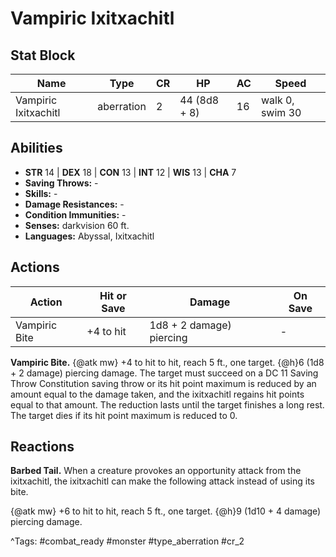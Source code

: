 # Vampiric Ixitxachitl

## Stat Block

| Name | Type | CR | HP | AC | Speed |
|------|------|----|----|----|-------|
| Vampiric Ixitxachitl | aberration | 2 | 44 (8d8 + 8) | 16 | walk 0, swim 30 |

## Abilities

- **STR** 14 | **DEX** 18 | **CON** 13 | **INT** 12 | **WIS** 13 | **CHA** 7
- **Saving Throws:** -  
- **Skills:** -  
- **Damage Resistances:** -  
- **Condition Immunities:** -  
- **Senses:** darkvision 60 ft.  
- **Languages:** Abyssal, Ixitxachitl


## Actions

| Action | Hit or Save | Damage | On Save |
|--------|--------------|--------|----------|
| Vampiric Bite | +4 to hit | 1d8 + 2 damage) piercing | - |

**Vampiric Bite.** {@atk mw} +4 to hit to hit, reach 5 ft., one target. {@h}6 (1d8 + 2 damage) piercing damage. The target must succeed on a DC 11 Saving Throw Constitution saving throw or its hit point maximum is reduced by an amount equal to the damage taken, and the ixitxachitl regains hit points equal to that amount. The reduction lasts until the target finishes a long rest. The target dies if its hit point maximum is reduced to 0.

## Reactions

**Barbed Tail.** When a creature provokes an opportunity attack from the ixitxachitl, the ixitxachitl can make the following attack instead of using its bite.

{@atk mw} +6 to hit to hit, reach 5 ft., one target. {@h}9 (1d10 + 4 damage) piercing damage.



^Tags: #combat_ready #monster #type_aberration #cr_2